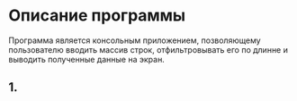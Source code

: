 # Описание программы
Программа является консольным приложением, позволяющему пользователю вводить массив строк, отфильтровывать его по длинне и выводить полученные данные на экран.

## 1. 
